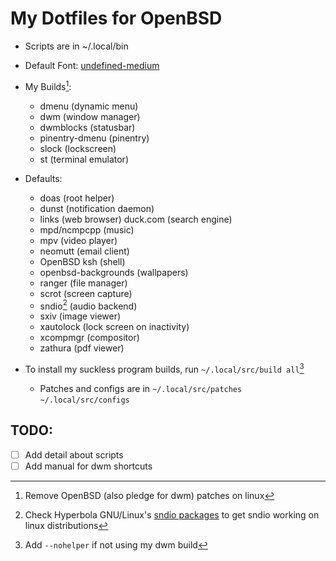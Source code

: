 # My Dotfiles for OpenBSD

- Scripts are in ~/.local/bin
- Default Font: [undefined-medium](https://github.com/andirueckel/undefined-medium)

- My Builds[^1]:
	- dmenu (dynamic menu)
	- dwm (window manager)
	- dwmblocks (statusbar)
	- pinentry-dmenu (pinentry)
	- slock (lockscreen)
	- st (terminal emulator)

- Defaults:
	- doas (root helper)
	- dunst (notification daemon)
	- links (web browser) duck.com (search engine)
	- mpd/ncmpcpp (music)
	- mpv (video player)
	- neomutt (email client)
	- OpenBSD ksh (shell)
	- openbsd-backgrounds (wallpapers)
	- ranger (file manager)
	- scrot (screen capture)
	- sndio[^2] (audio backend)
	- sxiv (image viewer)
	- xautolock (lock screen on inactivity) 
	- xcompmgr (compositor)
	- zathura (pdf viewer)

- To install my suckless program builds, run `~/.local/src/build all`[^3]
	- Patches and configs are in `~/.local/src/patches` `~/.local/src/configs`

## TODO:
- [ ] Add detail about scripts
- [ ] Add manual for dwm shortcuts

[^1]: Remove OpenBSD (also pledge for dwm) patches on linux
[^2]: Check Hyperbola GNU/Linux's [sndio packages](https://www.hyperbola.info/packages/?q=sndio) to get sndio working on linux distributions
[^3]: Add `--nohelper` if not using my dwm build

